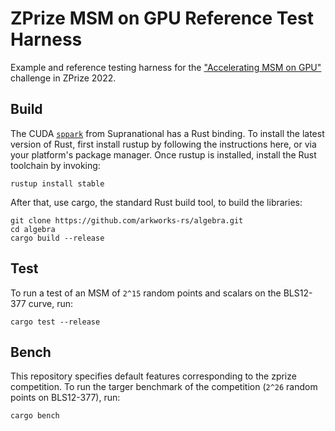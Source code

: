 # ZPrize MSM on GPU Reference Test Harness

Example and reference testing harness for the ["Accelerating MSM on GPU"](https://assets.website-files.com/625a083eef681031e135cc99/629fd551a86dd7bd218dfd28_msm-gpu-fpga.pdf) challenge in ZPrize 2022.

## Build
The CUDA [`sppark`](https://github.com/supranational/sppark) from Supranational has a Rust binding. To install the latest version of Rust, first install rustup by following the instructions here, or via your platform's package manager. Once rustup is installed, install the Rust toolchain by invoking:

```
rustup install stable
```
After that, use cargo, the standard Rust build tool, to build the libraries:

```
git clone https://github.com/arkworks-rs/algebra.git
cd algebra
cargo build --release
```

## Test
To run a test of an MSM of `2^15` random points and scalars on the BLS12-377 curve, run:

```
cargo test --release
```

## Bench
This repository specifies default features corresponding to the zprize competition. To run the targer benchmark of the competition (`2^26` random points on BLS12-377), run:

```
cargo bench
```
